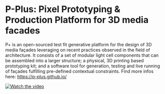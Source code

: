 # P-Plus: Pixel Prototyping & Production Platform for 3D media facades

P+ is an open-sourced test fit generative platform for the design of 3D media façades leveraging on recent practices observed in the field of architecture. It consists of a set of modular light cell components that can be assembled into a larger structure; a physical, 3D printing based prototyping kit; and a software tool for generation, testing and live running of façades fulfilling pre-defined contextual constraints. Find more infos here: https://p-plus.github.io/

[![Watch the video](https://i.vimeocdn.com/video/615208499.webp?mw=960&mh=540)](https://vimeo.com/201430531)
